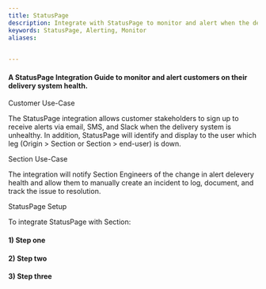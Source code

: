 ```yaml
---
title: StatusPage
description: Integrate with StatusPage to monitor and alert when the delivery system is unhealthy.
keywords: StatusPage, Alerting, Monitor
aliases:
 

---
```

#### A StatusPage Integration Guide to monitor and alert customers on their delivery system health.

Customer Use-Case

The StatusPage integration allows customer stakeholders to sign up to receive alerts via email, SMS, and Slack when the delivery system is unhealthy.  In addition, StatusPage will identify and display to the user which leg (Origin > Section or Section > end-user) is down.  

Section Use-Case

The integration will notify Section Engineers of the change in alert delevery health and allow them to manually create an incident to log, document, and track the issue to resolution. 

StatusPage Setup

To integrate StatusPage with Section:

#### 1) Step one
#### 2) Step two
#### 3) Step three




